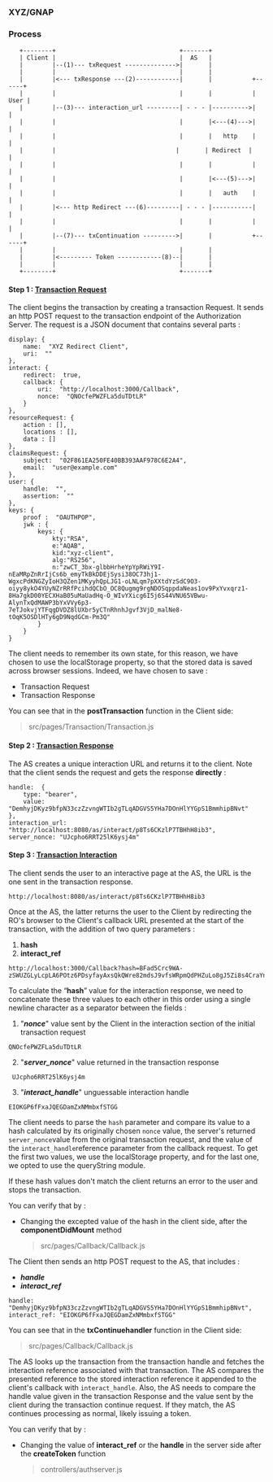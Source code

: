  ### XYZ/GNAP

 ### Process

```
   +--------+                                  +-------+
   | Client |                                  |  AS   |
   |        |--(1)--- txRequest -------------->|       |
   |        |                                  |       |
   |        |<--- txResponse ---(2)------------|       |           +------+
   |        |                                  |       |           | User |
   |        |--(3)--- interaction_url ---------| - - - |---------->|      |
   |        |                                  |       |<---(4)--->|      |
   |        |                                  |       |   http    |      |  
   |        |							      |       | Redirect  |      |
   |        |                                  |       |           |      |
   |        |                                  |       |<---(5)--->|      |
   |        |                                  |       |   auth    |      |
   |        |<--- http Redirect ---(6)---------| - - - |-----------|      |
   |        |                                  |       |           |      |
   |        |--(7)--- txContinuation --------->|       |           +------+
   |        |                                  |       |
   |        |<--------- Token ------------(8)--|       |
   |        |                                  |       |
   +--------+                                  +-------+   
```

#### Step 1 : [Transaction Request](https://oauth.xyz/transactionrequest/)
The client begins the transaction by creating a transaction Request. It sends an http POST request to the transaction endpoint of the Authorization Server. The request is a JSON document that contains several parts :
```
display: {
	name:  "XYZ Redirect Client",
	uri:  ""
},
interact: {
	redirect:  true,
	callback: {
		uri:  "http://localhost:3000/Callback",
		nonce:  "QNOcfePWZFLa5duTDtLR"
	}
},
resourceRequest: {
	action : [],
	locations : [],
	data : []
},
claimsRequest: {
	subject:  "02F861EA250FE40BB393AAF978C6E2A4",
	email:  "user@example.com"
},
user: {
	handle:  "",
	assertion:  ""
},
keys: {
	proof :  "OAUTHPOP",
	jwk : {
		keys: {
			kty:"RSA",
			e:"AQAB",
			kid:"xyz-client",
			alg:"RS256",
			n:"zwCT_3bx-glbbHrheYpYpRWiY9I-nEaMRpZnRrIjCs6b_emyTkBkDDEjSysi38OC73hj1-WgxcPdKNGZyIoH3QZen1MKyyhQpLJG1-oLNLqm7pXXtdYzSdC9O3-oiyy8ykO4YUyNZrRRfPcihdQCbO_OC8Qugmg9rgNDOSqppdaNeas1ov9PxYvxqrz1-8Ha7gkD00YECXHaB05uMaUadHq-O_WIvYXicg6I5j6S44VNU65VBwu-AlynTxQdMAWP3bYxVVy6p3-7eTJokvjYTFqgDVDZ8lUXbr5yCTnRhnhJgvf3VjD_malNe8-tOqK5OSDlHTy6gD9NqdGCm-Pm3Q"
		}
	}
}
```
The client needs to remember its own state, for this reason, we have chosen to use the localStorage property, so that the stored data is saved across browser sessions. Indeed, we have chosen to save :

 - Transaction Request
 - Transaction Response 

You can see that in the **postTransaction** function in the Client side: 

> src/pages/Transaction/Transaction.js  
 
#### Step 2 : [Transaction Response](https://oauth.xyz/transactionresponse/)
The AS creates a unique interaction URL and returns it to the client. Note that the client sends the request and gets the response **directly** : 
```
handle:  { 
	type: "bearer",
	value: "DemhyjDKyz9bfpN33czZzvngWTIb2gTLqADGVS5YHa7DOnHlYYGpS1BmmhipBNvt"
},
interaction_url: "http://localhost:8080/as/interact/p8Ts6CKzlP7TBHhH8ib3",
server_nonce: "UJcpho6RRT25lK6ysj4m"
```
#### Step 3 : [Transaction Interaction](https://oauth.xyz/interaction/) 
The client sends the user to an interactive page at the AS, the URL is the one sent in the transaction response. 
```
http://localhost:8080/as/interact/p8Ts6CKzlP7TBHhH8ib3
```

Once at the AS, the latter returns the user to the Client by redirecting the RO's browser to the Client's callback URL presented at the start of the transaction, with the addition of two query parameters :
 1. **hash**
 2. **interact_ref**

```
http://localhost:3000/Callback?hash=BFad5Crc9WA-zSWUZGLyLcpLA6POtz6PDsyfayAxsQkQWre82mdsJ9vfsWRpmQdPHZuLo8gJ5Zi8s4CraYn7Fg&interact=EIOKGP6fFxaJQEGDamZxNMmbxfSTGG
```
To calculate the “**hash**” value for the interaction response, we need to concatenate these three values to each other in this order using a single newline character as a separator between the fields : 

 1. "***nonce***" value sent by the Client in the interaction section of the initial transaction request
```
QNOcfePWZFLa5duTDtLR
```
 2. "***server_nonce***" value returned in the transaction response
```
 UJcpho6RRT25lK6ysj4m
 ```
 3. "***interact_handle***" unguessable interaction handle 
```
EIOKGP6fFxaJQEGDamZxNMmbxfSTGG
```
The client needs to parse the `hash` parameter and compare its value to a hash calculated by its originally chosen `nonce` value, the server's returned `server_nonce`value from the original transaction request, and the value of the `interact_handle`reference parameter from the callback request. To get the first two values, we use the  localStorage property, and for the last one, we opted to use the queryString module. 

If these hash values don't match the client returns an error to the user and stops the transaction. 

You can verify that by :

- Changing the excepted value of the hash in the client side, after the **componentDidMount** method 
	> src/pages/Callback/Callback.js  

The Client then sends an http POST request to the AS, that includes :
-   ***handle***
-   ***interact_ref***
```
handle: "DemhyjDKyz9bfpN33czZzvngWTIb2gTLqADGVS5YHa7DOnHlYYGpS1BmmhipBNvt",
interact_ref: "EIOKGP6fFxaJQEGDamZxNMmbxfSTGG"
```
You can see that in the **txContinuehandler** function in the Client side: 

> src/pages/Callback/Callback.js  
 
The AS looks up the transaction from the transaction handle and fetches the interaction reference associated with that transaction. The AS compares the presented reference to the stored interaction reference it appended to the client's callback with `interact_handle`. Also, the AS needs to compare the handle value given in the transaction Response and the value sent by the client during the transaction continue request. If they match, the AS continues processing as normal, likely issuing a token. 

You can verify that by :

- Changing the value of **interact_ref** or the **handle** in the server side after the **createToken** function 
	> controllers/authserver.js

